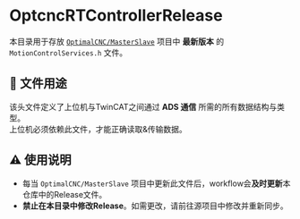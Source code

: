 # OptcncRTControllerRelease

本目录用于存放 [`OptimalCNC/MasterSlave`]([https://your-repo-url](https://github.com/OptimalCNC/MasterSlave)) 项目中 **最新版本** 的 `MotionControlServices.h` 文件。

## 📌 文件用途

该头文件定义了上位机与TwinCAT之间通过 **ADS 通信** 所需的所有数据结构与类型。  
上位机必须依赖此文件，才能正确读取&传输数据。

## ⚠️ 使用说明

- 每当 `OptimalCNC/MasterSlave` 项目中更新此文件后，workflow会**及时更新**本仓库中的Release文件。
- **禁止在本目录中修改Release**。如需更改，请前往源项目中修改并重新同步。
